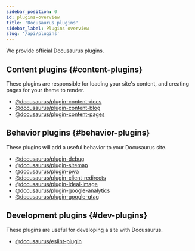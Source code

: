 ```yaml
---
sidebar_position: 0
id: plugins-overview
title: 'Docusaurus plugins'
sidebar_label: Plugins overview
slug: '/api/plugins'
---
```


We provide official Docusaurus plugins.

## Content plugins {#content-plugins}

These plugins are responsible for loading your site's content, and creating pages for your theme to render.

- [@docusaurus/plugin-content-docs](./plugin-content-docs.md)
- [@docusaurus/plugin-content-blog](./plugin-content-blog.md)
- [@docusaurus/plugin-content-pages](./plugin-content-pages.md)

## Behavior plugins {#behavior-plugins}

These plugins will add a useful behavior to your Docusaurus site.

- [@docusaurus/plugin-debug](./plugin-debug.md)
- [@docusaurus/plugin-sitemap](./plugin-sitemap.md)
- [@docusaurus/plugin-pwa](./plugin-pwa.md)
- [@docusaurus/plugin-client-redirects](./plugin-client-redirects.md)
- [@docusaurus/plugin-ideal-image](./plugin-ideal-image.md)
- [@docusaurus/plugin-google-analytics](./plugin-google-analytics.md)
- [@docusaurus/plugin-google-gtag](./plugin-google-gtag.md)

## Development plugins {#dev-plugins}

These plugins are useful for developing a site with Docusaurus.

- [@docusaurus/eslint-plugin](./eslint-plugin.md)
